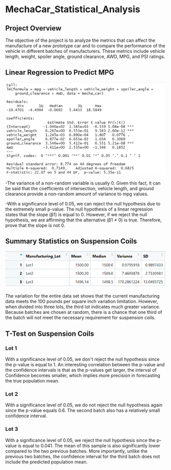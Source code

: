 # MechaCar_Statistical_Analysis

## Project Overview 
The objective of the project is to analyze the metrics that can affect the manufacture of a new prototype car and to compare the performance of the vehicle in different batches of manufacturers. These metrics include vehicle length, weight, spoiler angle, ground clearance, AWD, MPG, and PSI ratings.

## Linear Regression to Predict MPG

![Results](Resources/Linear_regression.PNG)

-The variance of a non-random variable is usually 0. Given this fact, it can be said that the coefficients of intersection, vehicle length, and ground clearance provide a non-random amount of variance to mpg values.

-With a significance level of 0.05, we can reject the null hypothesis due to the extremely small p-value. The null hypothesis of a linear regression states that the slope (β1) is equal to 0. However, if we reject the null hypothesis, we are affirming that the alternative (β1 ≠ 0) is true. Therefore, prove that the slope is not 0.


## Summary Statistics on Suspension Coils

![Results](Resources/lot_summary.PNG)

The variation for the entire data set shows that the current manufacturing data meets the 100 pounds per square inch variation limitation. However, when divided into three lots, the third lot indicates much greater variance. Because batches are chosen at random, there is a chance that one third of the batch will not meet the necessary requirement for suspension coils.

## T-Test on Suspension Coils

### Lot 1 
With a significance level of 0.05, we don't reject the null hypothesis since the p-value is equal to 1. An interesting correlation between the p-value and the confidence intervals is that as the p-values get larger, the interval of Confidence becomes smaller, which implies more precision in forecasting the true population mean.

### Lot 2
With a significance level of 0.05, we do not reject the null hypothesis again since the p-value equals 0.6. The second batch also has a relatively small confidence interval.

### Lot 3
With a significance level of 0.05, we reject the null hypothesis since the p-value is equal to 0.041. The mean of this sample is also significantly lower compared to the two previous batches. More importantly, unlike the previous two batches, the confidence interval for the third batch does not include the predicted population mean.
